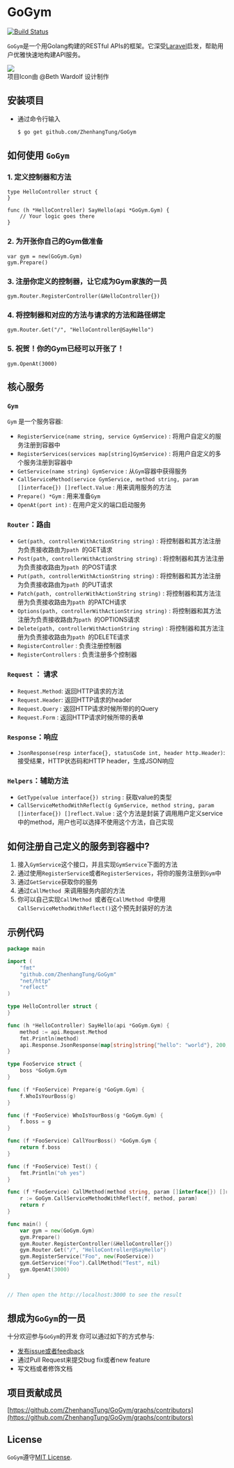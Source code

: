 # GoGym  


[![Build Status](https://travis-ci.org/ZhenhangTung/GoGym.svg?branch=master)](https://travis-ci.org/ZhenhangTung/GoGym)

```GoGym```是一个用Golang构建的RESTful APIs的框架。它深受[Laravel](https://laravel.com/)启发，帮助用户优雅快速地构建API服务。

![](http://tongzhenhang.me/wp-content/uploads/2017/03/GoGym_Logo_256.png)   
项目Icon由 @Beth Wardolf 设计制作

## 安装项目
* 通过命令行输入
	```bash
	$ go get github.com/ZhenhangTung/GoGym
	```

## 如何使用 ```GoGym```

### 1. 定义控制器和方法

```
type HelloController struct {
}

func (h *HelloController) SayHello(api *GoGym.Gym) {
    // Your logic goes there
}
```

### 2. 为开张你自己的Gym做准备
```
var gym = new(GoGym.Gym)
gym.Prepare()
```

### 3. 注册你定义的控制器，让它成为Gym家族的一员
```
gym.Router.RegisterController(&HelloController{})
```

### 4. 将控制器和对应的方法与请求的方法和路径绑定
```
gym.Router.Get("/", "HelloController@SayHello")
```

### 5. 祝贺！你的Gym已经可以开张了！
```
gym.OpenAt(3000)
```

## 核心服务

### ```Gym```
```Gym``` 是一个服务容器:   

* ```RegisterService(name string, service GymService)``` : 将用户自定义的服务注册到容器中
* ```RegisterServices(services map[string]GymService)``` : 将用户自定义的多个服务注册到容器中
* ```GetService(name string) GymService``` : 从```Gym```容器中获得服务
* ```CallServiceMethod(service GymService, method string, param []interface{}) []reflect.Value``` : 用来调用服务的方法
* ```Prepare() *Gym``` : 用来准备```Gym```
* ```OpenAt(port int)``` : 在用户定义的端口启动服务

### ```Router```：路由
* ```Get(path, controllerWithActionString string)``` : 将控制器和其方法注册为负责接收路由为```path ```的GET请求
* ```Post(path, controllerWithActionString string)``` : 将控制器和其方法注册为负责接收路由为```path ```的POST请求
* ```Put(path, controllerWithActionString string)``` : 将控制器和其方法注册为负责接收路由为```path ```的PUT请求
* ```Patch(path, controllerWithActionString string)``` : 将控制器和其方法注册为负责接收路由为```path ```的PATCH请求
* ```Options(path, controllerWithActionString string)``` : 将控制器和其方法注册为负责接收路由为```path ```的OPTIONS请求
* ```Delete(path, controllerWithActionString string)``` : 将控制器和其方法注册为负责接收路由为```path ```的DELETE请求
* ```RegisterController``` : 负责注册控制器
* ```RegisterControllers``` : 负责注册多个控制器

### ```Request``` ： 请求
* ```Request.Method```: 返回HTTP请求的方法
* ```Request.Header```: 返回HTTP请求的header
* ```Request.Query``` : 返回HTTP请求时候所带的的Query
* ```Request.Form``` : 返回HTTP请求时候所带的表单

### ```Response```：响应
* ```JsonResponse(resp interface{}, statusCode int, header http.Header)```: 接受结果，HTTP状态码和HTTP header，生成JSON响应

### ```Helpers```：辅助方法
* ```GetType(value interface{}) string``` : 获取value的类型
* ```CallServiceMethodWithReflect(g GymService, method string, param []interface{}) []reflect.Value``` : 这个方法是封装了调用用户定义service中的method，用户也可以选择不使用这个方法，自己实现

## 如何注册自己定义的服务到容器中?
1. 接入```GymService```这个接口，并且实现```GymService```下面的方法
2. 通过使用```RegisterService```或者```RegisterServices```，将你的服务注册到```Gym```中
3. 通过```GetService```获取你的服务
4. 通过```CallMethod ```来调用服务内部的方法
5. 你可以自己实现```CallMethod ```或者在```CallMethod ```中使用```CallServiceMethodWithReflect()```这个预先封装好的方法



## 示例代码


```go
package main

import (
	"fmt"
	"github.com/ZhenhangTung/GoGym"
	"net/http"
	"reflect"
)

type HelloController struct {
}

func (h *HelloController) SayHello(api *GoGym.Gym) {
	method := api.Request.Method
	fmt.Println(method)
	api.Response.JsonResponse(map[string]string{"hello": "world"}, 200, http.Header{})
}

type FooService struct {
	boss *GoGym.Gym
}

func (f *FooService) Prepare(g *GoGym.Gym) {
	f.WhoIsYourBoss(g)
}

func (f *FooService) WhoIsYourBoss(g *GoGym.Gym) {
	f.boss = g
}

func (f *FooService) CallYourBoss() *GoGym.Gym {
	return f.boss
}

func (f *FooService) Test() {
	fmt.Println("oh yes")
}

func (f *FooService) CallMethod(method string, param []interface{}) []reflect.Value {
	r := GoGym.CallServiceMethodWithReflect(f, method, param)
	return r
}

func main() {
	var gym = new(GoGym.Gym)
	gym.Prepare()
	gym.Router.RegisterController(&HelloController{})
	gym.Router.Get("/", "HelloController@SayHello")
	gym.RegisterService("Foo", new(FooService))
	gym.GetService("Foo").CallMethod("Test", nil)
	gym.OpenAt(3000)
}


// Then open the http://localhost:3000 to see the result

```



## 想成为```GoGym```的一员

十分欢迎参与```GoGym```的开发
你可以通过如下的方式参与:

* [发布issue或者feedback](https://github.com/ZhenhangTung/GoGym/issues)
* 通过Pull Request来提交bug fix或者new feature
* 写文档或者修饰文档


## 项目贡献成员
[https://github.com/ZhenhangTung/GoGym/graphs/contributors](https://github.com/ZhenhangTung/GoGym/graphs/contributors)



## License

```GoGym```遵守[MIT License](http://opensource.org/licenses/MIT).

